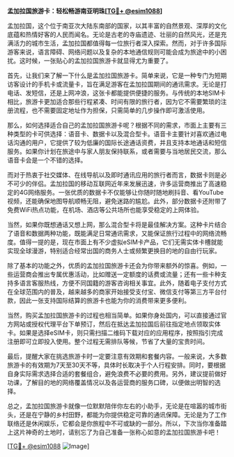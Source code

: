 **孟加拉国旅游卡：轻松畅游南亚明珠[[TG💪+ @esim1088](https://t.me/s/esim1088)]**

孟加拉国，这个位于南亚次大陆东南部的国家，以其丰富的自然景观、深厚的文化底蕴和热情好客的人民而闻名。无论是古老的寺庙遗迹、壮丽的自然风光，还是充满活力的城市生活，孟加拉国都值得每一位旅行者深入探索。然而，对于许多国际游客来说，语言障碍、网络问题以及复杂的本地通信规则可能会成为旅途中的小困扰。这时候，一张贴心的孟加拉国旅游卡就显得尤为重要了。

首先，让我们来了解一下什么是孟加拉国旅游卡。简单来说，它是一种专门为短期访客设计的手机卡或流量卡，旨在满足游客在孟加拉国期间的通讯需求。无论是打电话、发短信，还是上网冲浪，这张卡都能提供便捷的服务。与传统的本地SIM卡相比，旅游卡更加适合那些行程紧凑、时间有限的旅行者，因为它不需要繁琐的注册流程，也不需要固定地址作为担保，只需简单的几步操作即可激活使用。

那么，如何选择适合自己的孟加拉国旅游卡呢？根据不同的需求，市面上主要有三种类型的卡可供选择：语音卡、数据卡以及混合型卡。语音卡主要针对喜欢通过电话沟通的用户，它提供了较为低廉的国际长途通话资费，并且支持本地通话和短信服务。如果你计划在旅途中与家人朋友保持联系，或者需要与当地居民交流，那么语音卡会是一个不错的选择。

而对于热衷于社交媒体、在线导航以及即时通讯应用的旅行者而言，数据卡则是必不可少的伴侣。孟加拉国的移动互联网近年来发展迅速，许多运营商推出了高速稳定的4G网络服务。一张优质的数据卡不仅能够让你随时随地刷抖音、看YouTube视频，还能确保地图导航顺畅无阻，避免迷路的尴尬。此外，部分数据卡还附带了免费WiFi热点功能，在机场、酒店等公共场所也能享受稳定的上网体验。

当然，如果你既想通话又想上网，那么混合型卡将是最佳解决方案。这种卡片结合了语音和数据两种功能，既能满足日常通讯需求，又能保证旅行过程中的网络流畅度。值得一提的是，现在市面上有不少虚拟eSIM卡产品，它们无需实体卡槽就能实现全球漫游，特别适合经常出国的商务人士或频繁更换目的地的自由行玩家。

除了基本的功能之外，优质的孟加拉国旅游卡还会为你带来额外的惊喜。例如，一些运营商会推出专属优惠活动，比如赠送一定额度的话费或流量；还有一些卡种支持多语言客服热线，方便不同国籍的游客咨询相关事宜。此外，随着电子支付方式在全球范围内的普及，越来越多的商家开始接受支付宝、微信支付等第三方平台付款，因此一张支持国际结算的旅游卡也能为你的消费带来更多便利。

当然，购买孟加拉国旅游卡的过程也相当简单。如果你身处国内，可以直接通过官方网站或授权代理平台下单预订，然后在抵达孟加拉国后前往指定地点领取实体卡。如果是选择eSIM卡，则只需扫描二维码下载对应的应用程序，按照指引完成注册即可立即投入使用。整个过程无需排队等候，节省了大量的宝贵时间。

最后，提醒大家在挑选旅游卡时一定要注意有效期和套餐内容。一般来说，大多数旅游卡的有效期为7天至30天不等，具体时长取决于个人行程安排。同时，要根据自身实际需求选择合适的套餐组合，避免浪费不必要的费用。另外，建议提前做好功课，了解目的地的网络覆盖情况以及各运营商的服务口碑，以便做出明智的选择。

总之，孟加拉国旅游卡就像一位默默陪伴你左右的小助手，无论是在喧嚣的城市街头，还是在宁静的乡村田野，都能为你提供稳定可靠的通讯保障。无论是为了工作联络还是休闲娱乐，它都会是你旅程中不可或缺的一部分。所以，下次当你准备踏上这片神奇的土地时，请别忘了为自己准备一张称心如意的孟加拉国旅游卡吧！

[[TG💪+ @esim1088](https://t.me/s/esim1088) ![Image](https://i.postimg.cc/4NQfJmqS/Snipaste-2025-05-13-00-14-12.png)]